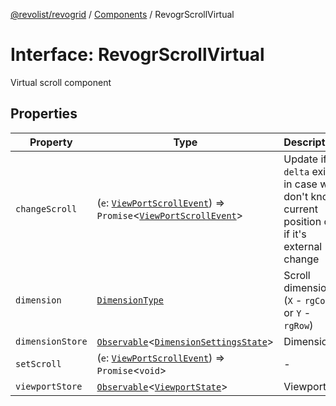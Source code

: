 [@revolist/revogrid](README.md) / [Components](Namespace.Components.md) / RevogrScrollVirtual

# Interface: RevogrScrollVirtual

Virtual scroll component

## Properties

| Property | Type | Description | Defined in |
| ------ | ------ | ------ | ------ |
| `changeScroll` | (`e`: [`ViewPortScrollEvent`](TypeAlias.ViewPortScrollEvent.md)) => `Promise`\<[`ViewPortScrollEvent`](TypeAlias.ViewPortScrollEvent.md)\> | Update if `delta` exists in case we don't know current position or if it's external change | [src/components.d.ts:668](https://github.com/revolist/revogrid/blob/4748dc40d552fad7de1d972fe2fbcf7386e67858/src/components.d.ts#L668) |
| `dimension` | [`DimensionType`](TypeAlias.DimensionType.md) | Scroll dimension (`X` - `rgCol` or `Y` - `rgRow`) | [src/components.d.ts:672](https://github.com/revolist/revogrid/blob/4748dc40d552fad7de1d972fe2fbcf7386e67858/src/components.d.ts#L672) |
| `dimensionStore` | [`Observable`](TypeAlias.Observable.md)\<[`DimensionSettingsState`](Interface.DimensionSettingsState.md)\> | Dimensions | [src/components.d.ts:676](https://github.com/revolist/revogrid/blob/4748dc40d552fad7de1d972fe2fbcf7386e67858/src/components.d.ts#L676) |
| `setScroll` | (`e`: [`ViewPortScrollEvent`](TypeAlias.ViewPortScrollEvent.md)) => `Promise`\<`void`\> | - | [src/components.d.ts:677](https://github.com/revolist/revogrid/blob/4748dc40d552fad7de1d972fe2fbcf7386e67858/src/components.d.ts#L677) |
| `viewportStore` | [`Observable`](TypeAlias.Observable.md)\<[`ViewportState`](Interface.ViewportState.md)\> | Viewport | [src/components.d.ts:681](https://github.com/revolist/revogrid/blob/4748dc40d552fad7de1d972fe2fbcf7386e67858/src/components.d.ts#L681) |
